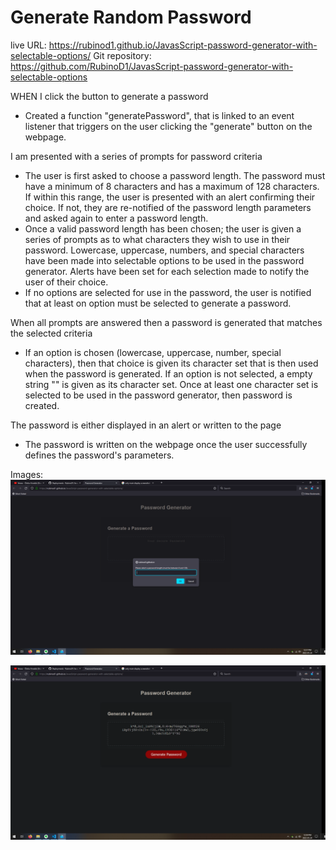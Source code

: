 # Generate Random Password 
live URL: https://rubinod1.github.io/JavasScript-password-generator-with-selectable-options/
Git repository: https://github.com/RubinoD1/JavasScript-password-generator-with-selectable-options

WHEN I click the button to generate a password
- Created a function "generatePassword", that is linked to an event listener that triggers on the user clicking the "generate" button on the webpage.

 I am presented with a series of prompts for password criteria
- The user is first asked to choose a password length. The password must have a minimum  of  8 characters and has a maximum of 128 characters.  If within this range, the user is presented with an alert confirming their choice. If not, they are re-notified of the password length parameters and asked again to enter a password length. 
- Once a valid password length has been chosen; the user is given a series of prompts as to what characters they wish to use in their password. Lowercase, uppercase, numbers, and special characters have been made into selectable options to be used in the password generator. Alerts have been set for each selection made to notify the user of their choice.
- If no options are selected for use in the password, the user is notified that at least on option must be selected to generate a password. 

When all prompts are answered then a password is generated that matches the selected criteria
- If an option is chosen (lowercase, uppercase, number, special characters), then that choice is given its character set that is then used when the password is generated. If an option is not selected, a empty string "" is given as its character set.  Once at least one character set is selected to be used in the password generator, then password is created. 

The password is either displayed in an alert or written to the page
- The password is written on the webpage once the user successfully defines the password's parameters.  


Images: ![Live site screenshots](/assets/images/screenshot%201.png)

![Live site screenshots](/assets/images/screenshot%202.png)

